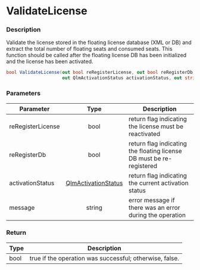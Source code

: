 # ValidateLicense

### Description

Validate the license stored in the floating license database (XML or DB) and extract the total number of floating seats and consumed seats. This function should be called after the floating license DB has been initialized and the license has been activated.

```c#
bool ValidateLicense(out bool reRegisterLicense, out bool reRegisterDb,
                     out QlmActivationStatus activationStatus, out string message)
```

### Parameters

| Parameter         |                                      Type                                     | Description                                                          |
| ----------------- | :---------------------------------------------------------------------------: | -------------------------------------------------------------------- |
| reRegisterLicense |                                      bool                                     | return flag indicating the license must be reactivated               |
| reRegisterDb      |                                      bool                                     | return flag indicating the floating license DB must be re-registered |
| activationStatus  | [QlmActivationStatus](https://soraco.readme.io/reference/qlmactivationstatus) | return flag indicating the current activation status                 |
| message           |                                     string                                    | error message if there was an error during the operation             |

### Return

| Type | Description                                             |
| ---- | ------------------------------------------------------- |
| bool | true if the operation was successful; otherwise, false. |
